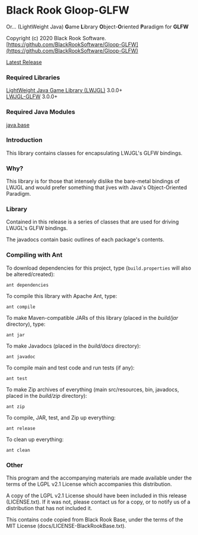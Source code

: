 # Black Rook Gloop-GLFW
Or... (LightWeight Java) **G**ame **L**ibrary **O**bject-**O**riented **P**aradigm for **GLFW**

Copyright (c) 2020 Black Rook Software.  
[https://github.com/BlackRookSoftware/Gloop-GLFW](https://github.com/BlackRookSoftware/Gloop-GLFW)

[Latest Release](https://github.com/BlackRookSoftware/Gloop-GLFW/releases/latest)


### Required Libraries

[LightWeight Java Game Library (LWJGL)](https://www.lwjgl.org/download) 3.0.0+  
[LWJGL-GLFW](https://www.lwjgl.org/download) 3.0.0+


### Required Java Modules

[java.base](https://docs.oracle.com/en/java/javase/11/docs/api/java.base/module-summary.html)  


### Introduction

This library contains classes for encapsulating LWJGL's GLFW bindings.


### Why?

This library is for those that intensely dislike the bare-metal bindings of LWJGL and would prefer something
that jives with Java's Object-Oriented Paradigm.


### Library

Contained in this release is a series of classes that are used for driving LWJGL's GLFW bindings.

The javadocs contain basic outlines of each package's contents.


### Compiling with Ant

To download dependencies for this project, type (`build.properties` will also be altered/created):

	ant dependencies

To compile this library with Apache Ant, type:

	ant compile

To make Maven-compatible JARs of this library (placed in the *build/jar* directory), type:

	ant jar

To make Javadocs (placed in the *build/docs* directory):

	ant javadoc

To compile main and test code and run tests (if any):

	ant test

To make Zip archives of everything (main src/resources, bin, javadocs, placed in the *build/zip* directory):

	ant zip

To compile, JAR, test, and Zip up everything:

	ant release

To clean up everything:

	ant clean
	
### Other

This program and the accompanying materials are made available under the 
terms of the LGPL v2.1 License which accompanies this distribution.

A copy of the LGPL v2.1 License should have been included in this release (LICENSE.txt).
If it was not, please contact us for a copy, or to notify us of a distribution
that has not included it. 

This contains code copied from Black Rook Base, under the terms of the MIT License (docs/LICENSE-BlackRookBase.txt).
